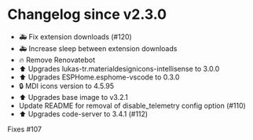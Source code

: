 # Changelog since v2.3.0
- 🚑  Fix extension downloads (#120) 
- 🚑 Increase sleep between extension downloads 
- 🔥 Remove Renovatebot 
- ⬆ Upgrades lukas-tr.materialdesignicons-intellisense to 3.0.0 
- ⬆ Upgrades ESPHome.esphome-vscode to 0.3.0 
- 🔒 MDI icons version to 4.5.95 
- ⬆ Upgrades base image to v3.2.1 
- Update README for removal of disable_telemetry config option (#110) 
- ⬆️  Upgrades code-server to 3.4.1 (#112)

Fixes #107 
